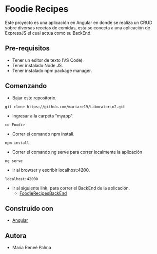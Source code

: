 # Foodie Recipes

Este proyecto es una aplicación en Angular en donde se realiza un CRUD sobre diversas recetas de comidas, esta se conecta a una aplicación de ExpressJS el cual actua como su BackEnd.

## Pre-requisitos

* Tener un editor de texto (VS Code).
* Tener instalado Node JS.
* Tener instalado npm package manager.

## Comenzando
* Bajar este repositorio.
```
git clone https://github.com/mariare19/Laboratorio2.git
```
* Ingresar a la carpeta "myapp".
```
cd Foodie
```
* Correr el comando npm install.
```
npm install
```
* Correr el comando ng serve para correr localmente la aplicación
```
ng serve
```
* Ir al browser y escribir localhost:4200.
```
localhost:42000
```
* Ir al siguiente link, para correr el BackEnd de la aplicación.
  - [FoodieRecipesBackEnd](https://github.com/mariare19/Laboratorio5.git)


## Construido con
* [Angular](https://angular.io/)

## Autora
* Maria Reneé Palma
